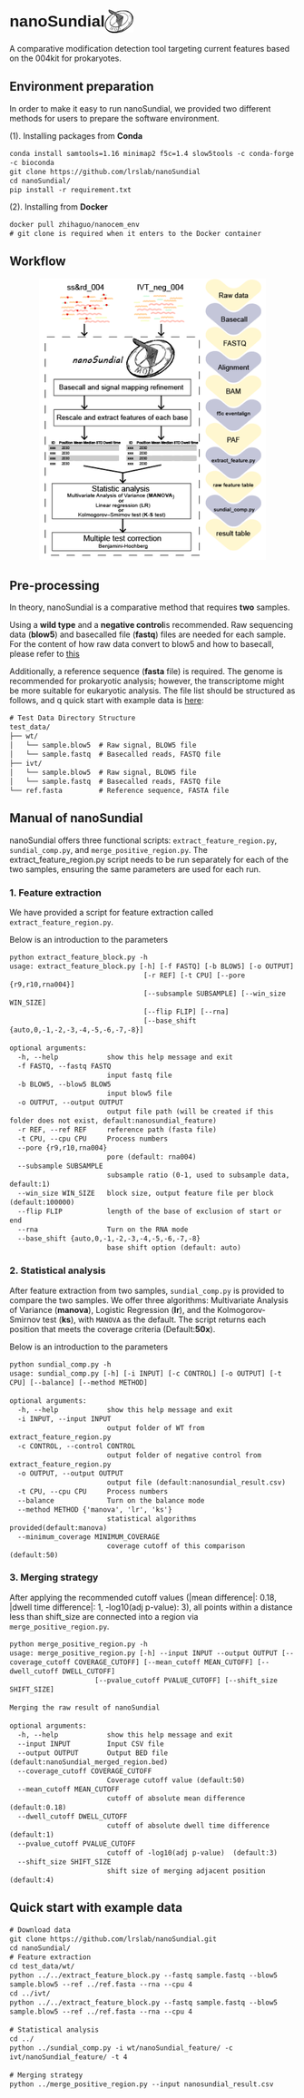 
# <div style="display: flex; align-items: center;font-family: 'Arial';">nanoSundial  <img src="nanoSundial.png" width="50" style="margin-right: auto;"></div>
    
A comparative modification detection tool targeting current features based on the 004kit for prokaryotes.

## Environment preparation

In order to make it easy to run nanoSundial, we provided two different methods for users to prepare the software environment.

(1). Installing packages from **Conda**

    conda install samtools=1.16 minimap2 f5c=1.4 slow5tools -c conda-forge -c bioconda 
    git clone https://github.com/lrslab/nanoSundial
    cd nanoSundial/
    pip install -r requirement.txt

(2). Installing from **Docker**

    docker pull zhihaguo/nanocem_env
    # git clone is required when it enters to the Docker container

## Workflow
<div align="center">
  <img src="workflow.jpg" width="400" alt="Workflow">
</div>

## Pre-processing

In theory, nanoSundial is a comparative method that requires **two** samples. 

Using a **wild type** and a **negative control**is recommended. 
Raw sequencing data (**blow5**) and basecalled file (**fastq**) files are needed for each sample. 
For the content of how raw data convert to blow5 and how to basecall, please refer to [this](https://nanocem.readthedocs.io/en/latest/preparation/)

Additionally, a reference sequence (**fasta** file) is required. The genome is recommended for prokaryotic analysis; however, the transcriptome might be more suitable for eukaryotic analysis.
The file list should be structured as follows, and q quick start with example data is [here](#quick-start-with-example-data):



```plaintext
# Test Data Directory Structure
test_data/
├── wt/
│   └── sample.blow5  # Raw signal, BLOW5 file  
│   └── sample.fastq  # Basecalled reads, FASTQ file
├── ivt/
│   └── sample.blow5  # Raw signal, BLOW5 file   
│   └── sample.fastq  # Basecalled reads, FASTQ file
└── ref.fasta         # Reference sequence, FASTA file
```

## Manual of nanoSundial
nanoSundial offers three functional scripts: `extract_feature_region.py`, `sundial_comp.py`, and `merge_positive_region.py`. 
The extract_feature_region.py script needs to be run separately for each of the two samples, ensuring the same parameters are used for each run.
### 1. Feature extraction
We have provided a script for feature extraction called `extract_feature_region.py`. 

Below is an introduction to the parameters

    python extract_feature_block.py -h
    usage: extract_feature_block.py [-h] [-f FASTQ] [-b BLOW5] [-o OUTPUT]
                                     [-r REF] [-t CPU] [--pore {r9,r10,rna004}]
                                     [--subsample SUBSAMPLE] [--win_size WIN_SIZE]
                                     [--flip FLIP] [--rna]
                                     [--base_shift {auto,0,-1,-2,-3,-4,-5,-6,-7,-8}]
    
    optional arguments:
      -h, --help            show this help message and exit
      -f FASTQ, --fastq FASTQ
                            input fastq file
      -b BLOW5, --blow5 BLOW5
                            input blow5 file
      -o OUTPUT, --output OUTPUT
                            output file path (will be created if this folder does not exist, default:nanosundial_feature)
      -r REF, --ref REF     reference path (fasta file)
      -t CPU, --cpu CPU     Process numbers
      --pore {r9,r10,rna004}
                            pore (default: rna004)
      --subsample SUBSAMPLE
                            subsample ratio (0-1, used to subsample data, default:1)
      --win_size WIN_SIZE   block size, output feature file per block (default:100000)
      --flip FLIP           length of the base of exclusion of start or end
      --rna                 Turn on the RNA mode
      --base_shift {auto,0,-1,-2,-3,-4,-5,-6,-7,-8}
                            base shift option (default: auto)

### 2. Statistical analysis
After feature extraction from two samples, `sundial_comp.py` is provided to compare the two samples. 
We offer three algorithms: Multivariate Analysis of Variance (**manova**), Logistic Regression (**lr**), and the Kolmogorov-Smirnov test (**ks**), with `MANOVA` as the default. 
The script returns each position that meets the coverage criteria (Default:**50x**).

Below is an introduction to the parameters

    python sundial_comp.py -h
    usage: sundial_comp.py [-h] [-i INPUT] [-c CONTROL] [-o OUTPUT] [-t CPU] [--balance] [--method METHOD]
    
    optional arguments:
      -h, --help            show this help message and exit
      -i INPUT, --input INPUT
                            output folder of WT from extract_feature_region.py
      -c CONTROL, --control CONTROL
                            output folder of negative control from extract_feature_region.py
      -o OUTPUT, --output OUTPUT
                            output file (default:nanosundial_result.csv)
      -t CPU, --cpu CPU     Process numbers
      --balance             Turn on the balance mode
      --method METHOD {'manova', 'lr', 'ks'}
                            statistical algorithms provided(default:manova)
      --minimum_coverage MINIMUM_COVERAGE
                            coverage cutoff of this comparison (default:50)


### 3. Merging strategy
After applying the recommended cutoff values (|mean difference|: 0.18, |dwell time difference|: 1, -log10(adj p-value): 3), all points within a distance less than shift_size are connected into a region via `merge_positive_region.py`. 

    python merge_positive_region.py -h
    usage: merge_positive_region.py [-h] --input INPUT --output OUTPUT [--coverage_cutoff COVERAGE_CUTOFF] [--mean_cutoff MEAN_CUTOFF] [--dwell_cutoff DWELL_CUTOFF]
                         [--pvalue_cutoff PVALUE_CUTOFF] [--shift_size SHIFT_SIZE]
    
    Merging the raw result of nanoSundial
    
    optional arguments:
      -h, --help            show this help message and exit
      --input INPUT         Input CSV file
      --output OUTPUT       Output BED file (default:nanoSundial_merged_region.bed)
      --coverage_cutoff COVERAGE_CUTOFF
                            Coverage cutoff value (default:50)
      --mean_cutoff MEAN_CUTOFF
                            cutoff of absolute mean difference (default:0.18)
      --dwell_cutoff DWELL_CUTOFF
                            cutoff of absolute dwell time difference (default:1)
      --pvalue_cutoff PVALUE_CUTOFF
                            cutoff of -log10(adj p-value)  (default:3)
      --shift_size SHIFT_SIZE
                            shift size of merging adjacent position (default:4)

## Quick start with example data

    # Download data
    git clone https://github.com/lrslab/nanoSundial.git
    cd nanoSundial/
    # Feature extraction
    cd test_data/wt/
    python ../../extract_feature_block.py --fastq sample.fastq --blow5 sample.blow5 --ref ../ref.fasta --rna --cpu 4
    cd ../ivt/
    python ../../extract_feature_block.py --fastq sample.fastq --blow5 sample.blow5 --ref ../ref.fasta --rna --cpu 4

    # Statistical analysis
    cd ../
    python ../sundial_comp.py -i wt/nanoSundial_feature/ -c ivt/nanoSundial_feature/ -t 4

    # Merging strategy
    python ../merge_positive_region.py --input nanosundial_result.csv
